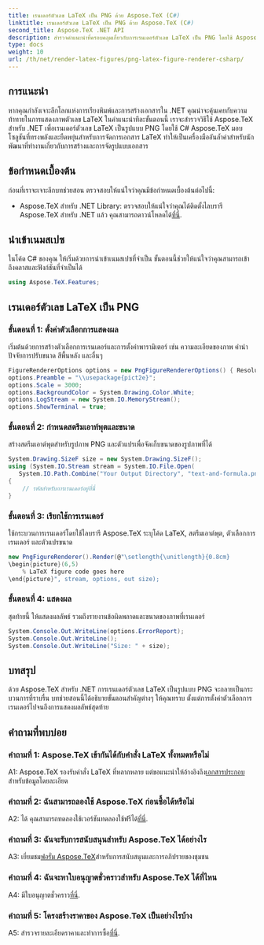 ```yaml
---
title: เรนเดอร์ตัวเลข LaTeX เป็น PNG ด้วย Aspose.TeX (C#)
linktitle: เรนเดอร์ตัวเลข LaTeX เป็น PNG ด้วย Aspose.TeX (C#)
second_title: Aspose.TeX .NET API
description: สำรวจคำแนะนำที่ครอบคลุมเกี่ยวกับการเรนเดอร์ตัวเลข LaTeX เป็น PNG โดยใช้ Aspose.TeX ใน C# เรียนรู้ทีละขั้นตอนพร้อมตัวอย่างโค้ด
type: docs
weight: 10
url: /th/net/render-latex-figures/png-latex-figure-renderer-csharp/
---
```

## การแนะนำ

หากคุณกำลังเจาะลึกโลกแห่งการเรียงพิมพ์และการสร้างเอกสารใน .NET คุณน่าจะคุ้นเคยกับความท้าทายในการแสดงภาพตัวเลข LaTeX ในคำแนะนำทีละขั้นตอนนี้ เราจะสำรวจวิธีใช้ Aspose.TeX สำหรับ .NET เพื่อเรนเดอร์ตัวเลข LaTeX เป็นรูปแบบ PNG โดยใช้ C# Aspose.TeX มอบโซลูชันที่ทรงพลังและยืดหยุ่นสำหรับการจัดการเอกสาร LaTeX ทำให้เป็นเครื่องมืออันล้ำค่าสำหรับนักพัฒนาที่ทำงานเกี่ยวกับการสร้างและการจัดรูปแบบเอกสาร

## ข้อกำหนดเบื้องต้น

ก่อนที่เราจะเจาะลึกบทช่วยสอน ตรวจสอบให้แน่ใจว่าคุณมีข้อกำหนดเบื้องต้นต่อไปนี้:

-  Aspose.TeX สำหรับ .NET Library: ตรวจสอบให้แน่ใจว่าคุณได้ติดตั้งไลบรารี Aspose.TeX สำหรับ .NET แล้ว คุณสามารถดาวน์โหลดได้[ที่นี่](https://releases.aspose.com/tex/net/).

## นำเข้าเนมสเปซ

ในโค้ด C# ของคุณ ให้เริ่มด้วยการนำเข้าเนมสเปซที่จำเป็น ขั้นตอนนี้ช่วยให้แน่ใจว่าคุณสามารถเข้าถึงคลาสและฟังก์ชันที่จำเป็นได้

```csharp
using Aspose.TeX.Features;
```

## เรนเดอร์ตัวเลข LaTeX เป็น PNG

### ขั้นตอนที่ 1: ตั้งค่าตัวเลือกการแสดงผล

เริ่มต้นด้วยการสร้างตัวเลือกการเรนเดอร์และการตั้งค่าพารามิเตอร์ เช่น ความละเอียดของภาพ คำนำ ปัจจัยการปรับขนาด สีพื้นหลัง และอื่นๆ

```csharp
FigureRendererOptions options = new PngFigureRendererOptions() { Resolution = 150 };
options.Preamble = "\\usepackage{pict2e}";
options.Scale = 3000;
options.BackgroundColor = System.Drawing.Color.White;
options.LogStream = new System.IO.MemoryStream();
options.ShowTerminal = true;
```

### ขั้นตอนที่ 2: กำหนดสตรีมเอาท์พุตและขนาด

สร้างสตรีมเอาต์พุตสำหรับรูปภาพ PNG และตัวแปรเพื่อจัดเก็บขนาดของรูปภาพที่ได้

```csharp
System.Drawing.SizeF size = new System.Drawing.SizeF();
using (System.IO.Stream stream = System.IO.File.Open(
   System.IO.Path.Combine("Your Output Directory", "text-and-formula.png"), System.IO.FileMode.Create))
{
    // รหัสสำหรับการเรนเดอร์อยู่ที่นี่
}
```

### ขั้นตอนที่ 3: เรียกใช้การเรนเดอร์

ใช้กระบวนการเรนเดอร์โดยใช้ไลบรารี Aspose.TeX ระบุโค้ด LaTeX, สตรีมเอาต์พุต, ตัวเลือกการเรนเดอร์ และตัวแปรขนาด

```csharp
new PngFigureRenderer().Render(@"\setlength{\unitlength}{0.8cm}
\begin{picture}(6,5)
    % LaTeX figure code goes here
\end{picture}", stream, options, out size);
```

### ขั้นตอนที่ 4: แสดงผล

สุดท้ายนี้ ให้แสดงผลลัพธ์ รวมถึงรายงานข้อผิดพลาดและขนาดของภาพที่เรนเดอร์

```csharp
System.Console.Out.WriteLine(options.ErrorReport);
System.Console.Out.WriteLine();
System.Console.Out.WriteLine("Size: " + size);
```

## บทสรุป

ด้วย Aspose.TeX สำหรับ .NET การเรนเดอร์ตัวเลข LaTeX เป็นรูปแบบ PNG จะกลายเป็นกระบวนการที่ราบรื่น บทช่วยสอนนี้ได้อธิบายขั้นตอนสำคัญต่างๆ ให้คุณทราบ ตั้งแต่การตั้งค่าตัวเลือกการเรนเดอร์ไปจนถึงการแสดงผลลัพธ์สุดท้าย

## คำถามที่พบบ่อย

### คำถามที่ 1: Aspose.TeX เข้ากันได้กับคำสั่ง LaTeX ทั้งหมดหรือไม่

 A1: Aspose.TeX รองรับคำสั่ง LaTeX ที่หลากหลาย แต่ขอแนะนำให้อ้างอิงถึง[เอกสารประกอบ](https://reference.aspose.com/tex/net/) สำหรับข้อมูลโดยละเอียด

### คำถามที่ 2: ฉันสามารถลองใช้ Aspose.TeX ก่อนซื้อได้หรือไม่

 A2: ได้ คุณสามารถทดลองใช้เวอร์ชันทดลองใช้ฟรีได้[ที่นี่](https://releases.aspose.com/).

### คำถามที่ 3: ฉันจะรับการสนับสนุนสำหรับ Aspose.TeX ได้อย่างไร

 A3: เยี่ยมชม[ฟอรั่ม Aspose.TeX](https://forum.aspose.com/c/tex/47)สำหรับการสนับสนุนและการอภิปรายของชุมชน

### คำถามที่ 4: ฉันจะหาใบอนุญาตชั่วคราวสำหรับ Aspose.TeX ได้ที่ไหน

 A4: มีใบอนุญาตชั่วคราว[ที่นี่](https://purchase.aspose.com/temporary-license/).

### คำถามที่ 5: โครงสร้างราคาของ Aspose.TeX เป็นอย่างไรบ้าง

A5: สำรวจรายละเอียดราคาและทำการซื้อ[ที่นี่](https://purchase.aspose.com/buy).